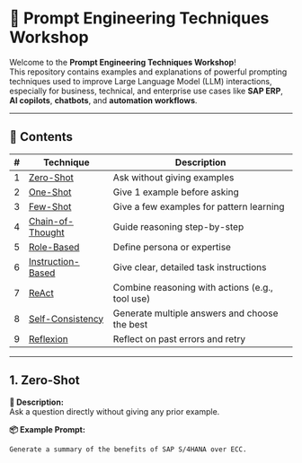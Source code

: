 # 🧠 Prompt Engineering Techniques Workshop

Welcome to the **Prompt Engineering Techniques Workshop**!  
This repository contains examples and explanations of powerful prompting techniques used to improve Large Language Model (LLM) interactions, especially for business, technical, and enterprise use cases like **SAP ERP**, **AI copilots**, **chatbots**, and **automation workflows**.

---

## 🚀 Contents

| # | Technique | Description |
|---|-----------|-------------|
| 1 | [Zero-Shot](#1-zero-shot) | Ask without giving examples |
| 2 | [One-Shot](#2-one-shot) | Give 1 example before asking |
| 3 | [Few-Shot](#3-few-shot) | Give a few examples for pattern learning |
| 4 | [Chain-of-Thought](#4-chain-of-thought) | Guide reasoning step-by-step |
| 5 | [Role-Based](#5-role-based) | Define persona or expertise |
| 6 | [Instruction-Based](#6-instruction-based) | Give clear, detailed task instructions |
| 7 | [ReAct](#7-react-reason--act) | Combine reasoning with actions (e.g., tool use) |
| 8 | [Self-Consistency](#8-self-consistency) | Generate multiple answers and choose the best |
| 9 | [Reflexion](#9-reflexion-deliberate-prompting) | Reflect on past errors and retry |

---

## 1. Zero-Shot

**📌 Description:**  
Ask a question directly without giving any prior example.

**📦 Example Prompt:**
```text
Generate a summary of the benefits of SAP S/4HANA over ECC.

